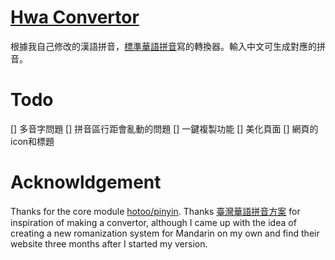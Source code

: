 # [Hwa Convertor](https://phlinhng.github.io/hwa-convertor/)
根據我自己修改的漢語拼音，[標準華語拼音](https://github.com/phlinhng/hwa-pinyin)寫的轉換器。輸入中文可生成對應的拼音。

# Todo
[] 多音字問題
[] 拼音區行距會亂動的問題
[] 一鍵複製功能
[] 美化頁面
[] 網頁的icon和標題

# Acknowldgement
Thanks for the core module [hotoo/pinyin](https://github.com/hotoo/pinyin). Thanks [臺灣華語拼音方案](https://pinyin.thl.tw/) for inspiration of making a convertor, although I came up with the idea of creating a new romanization system for Mandarin on my own and find their website three months after I started my version.
